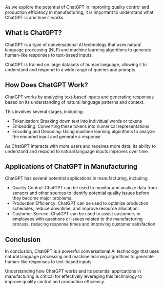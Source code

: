 
As we explore the potential of ChatGPT in improving quality control and production efficiency in manufacturing, it is important to understand what ChatGPT is and how it works.

What is ChatGPT?
----------------

ChatGPT is a type of conversational AI technology that uses natural language processing (NLP) and machine learning algorithms to generate human-like responses to text-based inputs.

ChatGPT is trained on large datasets of human language, allowing it to understand and respond to a wide range of queries and prompts.

How Does ChatGPT Work?
----------------------

ChatGPT works by analyzing text-based inputs and generating responses based on its understanding of natural language patterns and context.

This involves several stages, including:

* Tokenization: Breaking down text into individual words or tokens
* Embedding: Converting these tokens into numerical representations
* Encoding and Decoding: Using machine learning algorithms to analyze the encoded input and generate a response

As ChatGPT interacts with more users and receives more data, its ability to understand and respond to natural language inputs improves over time.

Applications of ChatGPT in Manufacturing
----------------------------------------

ChatGPT has several potential applications in manufacturing, including:

* Quality Control: ChatGPT can be used to monitor and analyze data from sensors and other sources to identify potential quality issues before they become major problems.
* Production Efficiency: ChatGPT can be used to optimize production schedules, reduce downtime, and improve resource allocation.
* Customer Service: ChatGPT can be used to assist customers or employees with questions or issues related to the manufacturing process, reducing response times and improving customer satisfaction.

Conclusion
----------

In conclusion, ChatGPT is a powerful conversational AI technology that uses natural language processing and machine learning algorithms to generate human-like responses to text-based inputs.

Understanding how ChatGPT works and its potential applications in manufacturing is critical for effectively leveraging this technology to improve quality control and production efficiency.
